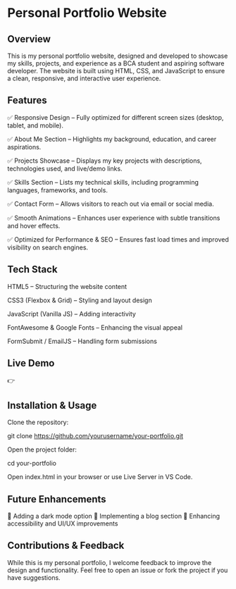 # Personal Portfolio Website
## Overview
This is my personal portfolio website, designed and developed to showcase my skills, projects, and experience as a BCA student and aspiring software developer. The website is built using HTML, CSS, and JavaScript to ensure a clean, responsive, and interactive user experience.

## Features
✅ Responsive Design – Fully optimized for different screen sizes (desktop, tablet, and mobile).

✅ About Me Section – Highlights my background, education, and career aspirations.

✅ Projects Showcase – Displays my key projects with descriptions, technologies used, and live/demo links.

✅ Skills Section – Lists my technical skills, including programming languages, frameworks, and tools.

✅ Contact Form – Allows visitors to reach out via email or social media.

✅ Smooth Animations – Enhances user experience with subtle transitions and hover effects.

✅ Optimized for Performance & SEO – Ensures fast load times and improved visibility on search engines.

## Tech Stack
HTML5 – Structuring the website content

CSS3 (Flexbox & Grid) – Styling and layout design

JavaScript (Vanilla JS) – Adding interactivity

FontAwesome & Google Fonts – Enhancing the visual appeal

FormSubmit / EmailJS – Handling form submissions

## Live Demo
👉 


## Installation & Usage
Clone the repository:

git clone https://github.com/yourusername/your-portfolio.git

Open the project folder:

cd your-portfolio

Open index.html in your browser or use Live Server in VS Code.

## Future Enhancements
🔹 Adding a dark mode option
🔹 Implementing a blog section
🔹 Enhancing accessibility and UI/UX improvements

## Contributions & Feedback
While this is my personal portfolio, I welcome feedback to improve the design and functionality. Feel free to open an issue or fork the project if you have suggestions.
